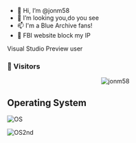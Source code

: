 - 👋 Hi, I’m @jonm58
- 👀 I’m looking you,do you see
- 📫 I'm a Blue Archive fans!
- 🤣 FBI website block my IP

Visual Studio Preview user

### 👀 Visitors
<div align="center"><img src="https://count.getloli.com/@jonm58?name=jonm58&theme=original-new&padding=8&offset=0&align=center&scale=1&pixelated=1&darkmode=auto" alt="jonm58"></div>

##  Operating System
![OS](https://img.shields.io/badge/Windows%2011%2021H2-black.svg?colorA=black&style=plastic)

![OS2nd](https://img.shields.io/badge/Windows%202003%20R2-white.svg?colorA=black&style=flat-square)



